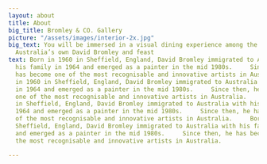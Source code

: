 ```yaml
---
layout: about
title: About
big_title: Bromley & CO. Gallery
picture: "/assets/images/interior-2x.jpg"
big_text: You will be immersed in a visual dining experience among the artwork of
  Australia’s own David Bromley and feast
text: Born in 1960 in Sheffield, England, David Bromley immigrated to Australia with
  his family in 1964 and emerged as a painter in the mid 1980s.     Since then, he
  has become one of the most recognisable and innovative artists in Australia.     Born
  in 1960 in Sheffield, England, David Bromley immigrated to Australia with his family
  in 1964 and emerged as a painter in the mid 1980s.     Since then, he has become
  one of the most recognisable and innovative artists in Australia.     Born in 1960
  in Sheffield, England, David Bromley immigrated to Australia with his family in
  1964 and emerged as a painter in the mid 1980s.     Since then, he has become one
  of the most recognisable and innovative artists in Australia.     Born in 1960 in
  Sheffield, England, David Bromley immigrated to Australia with his family in 1964
  and emerged as a painter in the mid 1980s.     Since then, he has become one of
  the most recognisable and innovative artists in Australia.

---
```

